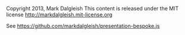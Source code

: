 Copyright 2013, Mark Dalgleish
This content is released under the MIT license
http://markdalgleish.mit-license.org

See https://github.com/markdalgleish/presentation-bespoke.js
